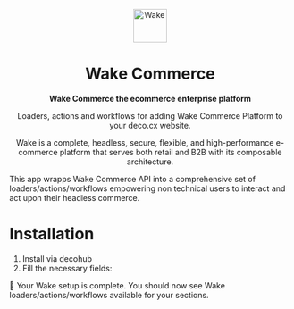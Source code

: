 <p align="center">
  <a href="https://wake.tech/wake-commerce/">
    <img alt="Wake" src="https://github.com/deco-cx/apps/assets/1753396/86e171d5-984d-4380-90fa-9fa8aca2ffb5" width="60" />
  </a>
</p>
<h1 align="center">
  Wake Commerce
</h1>

<p align="center">
  <strong>
    Wake Commerce the ecommerce enterprise platform
  </strong>
</p>
<p align="center">
  Loaders, actions and workflows for adding Wake Commerce Platform to your deco.cx website.
</p>

<p align="center">
Wake is a complete, headless, secure, flexible, and high-performance e-commerce platform that serves both retail and B2B with its composable architecture.

This app wrapps Wake Commerce API into a comprehensive set of loaders/actions/workflows
empowering non technical users to interact and act upon their headless commerce.

</p>

# Installation

1. Install via decohub
2. Fill the necessary fields:

🎉 Your Wake setup is complete. You should now see Wake
loaders/actions/workflows available for your sections.

